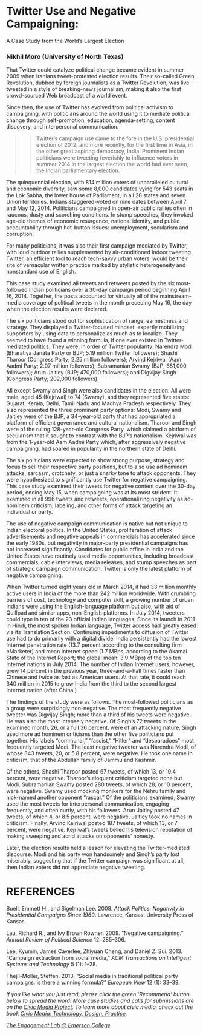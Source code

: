 # Twitter Use and Negative Campaigning:

A Case Study from the World’s Largest Election

### Nikhil Moro (University of North Texas)

That Twitter could catalyze political change became evident in summer 2009 when Iranians tweet-protested election results. Their so-called Green Revolution, dubbed by foreign journalists as a Twitter Revolution, was live tweeted in a style of breaking-news journalism, making it also the first crowd-sourced Web broadcast of a world event.

Since then, the use of Twitter has evolved from political activism to campaigning, with politicians around the world using it to mediate political change through self-promotion, education, agenda-setting, content discovery, and interpersonal communication.

> > Twitter’s campaign use came to the fore in the U.S. presidential election of 2012, and more recently, for the first time in Asia, in the other great aspiring democracy, India. Prominent Indian politicians were tweeting feverishly to influence voters in summer 2014 in the largest election the world had ever seen, the Indian parliamentary election.

The quinquennial election, with 814 million voters of unparalleled cultural and economic diversity, saw some 8,000 candidates vying for 543 seats in the Lok Sabha, the lower house of Parliament, in all 28 states and seven Union territories. Indians staggered-voted on nine dates between April 7 and May 12, 2014. Politicians campaigned in open-air public rallies often in raucous, dusty and scorching conditions. In stump speeches, they invoked age-old themes of economic resurgence, national identity, and public accountability through hot-button issues: unemployment, secularism and corruption.

For many politicians, it was also their first campaign mediated by Twitter, with loud outdoor rallies supplemented by air-conditioned indoor tweeting. Twitter, an efficient tool to reach tech-savvy urban voters, would be their site of vernacular written practice marked by stylistic heterogeneity and nonstandard use of English.

This case study examined all tweets and retweets posted by the six most-followed Indian politicians over a 30-day campaign period beginning April 16, 2014. Together, the posts accounted for virtually all of the mainstream-media coverage of political tweets in the month preceding May 16, the day when the election results were declared.

The six politicians stood out for sophistication of range, earnestness and strategy. They displayed a Twitter-focused mindset, expertly mobilizing supporters by using data to personalize as much as to localize. They seemed to have found a winning formula, if one ever existed in Twitter-mediated politics. They were, in order of Twitter popularity: Narendra Modi (Bharatiya Janata Party or BJP; 5.19 million Twitter followers); Shashi Tharoor (Congress Party; 2.25 million followers); Arvind Kejriwal (Aam Aadmi Party; 2.07 million followers); Subramanian Swamy (BJP; 681,000 followers); Arun Jaitley (BJP; 470,000 followers); and Digvijay Singh (Congress Party; 202,000 followers).

All except Swamy and Singh were also candidates in the election. All were male, aged 45 (Kejriwal) to 74 (Swamy), and they represented five states: Gujarat, Kerala, Delhi, Tamil Nadu and Madhya Pradesh respectively. They also represented the three prominent party options: Modi, Swamy and Jaitley were of the BJP, a 34-year-old party that had appropriated a platform of efficient governance and cultural nationalism. Tharoor and Singh were of the ruling 128-year-old Congress Party, which claimed a platform of secularism that it sought to contrast with the BJP’s nationalism. Kejriwal was from the 1-year-old Aam Aadmi Party which, after aggressively negative campaigning, had soared in popularity in the northern state of Delhi.

The six politicians were expected to show strong purpose, strategy and focus to sell their respective party positions, but to also use ad hominem attacks, sarcasm, crotchety, or just a snarky tone to attack opponents. They were hypothesized to significantly use Twitter for negative campaigning. This case study examined their tweets for negative content over the 30-day period, ending May 15, when campaigning was at its most strident. It examined in all 996 tweets and retweets, operationalizing negativity as ad-hominem criticism, labeling, and other forms of attack targeting an individual or party.

The use of negative campaign communication is native but not unique to Indian electoral politics. In the United States, proliferation of attack advertisements and negative appeals in commercials has accelerated since the early 1980s, but negativity in major-party presidential campaigns has not increased significantly. Candidates for public office in India and the United States have routinely used media opportunities, including broadcast commercials, cable interviews, media releases, and stump speeches as part of strategic campaign communication. Twitter is only the latest platform of negative campaigning.

When Twitter turned eight years old in March 2014, it had 33 million monthly active users in India of the more than 242 million worldwide. With crumbling barriers of cost, technology and computer skill, a growing number of urban Indians were using the English-language platform but also, with aid of Quillpad and similar apps, non-English platforms. In July 2014, tweeters could type in ten of the 23 official Indian languages. Since its launch in 2011 in Hindi, the most spoken Indian language, Twitter access had greatly eased via its Translation Section. Continuing impediments to diffusion of Twitter use had to do primarily with a digital divide: India persistently had the lowest Internet penetration rate (13.7 percent according to the consulting firm eMarketer) and mean Internet speed (1.7 MBps, according to the Akamai State of the Internet Report; the global mean: 3.9 MBps) of the top ten Internet nations in July 2014. The number of Indian Internet users, however, grew 14 percent in the previous year, three-and-a-half times faster than Chinese and twice as fast as American users. At that rate, it could reach 340 million in 2015 to grow India from the third to the second largest Internet nation (after China.)

The findings of the study were as follows. The most-followed politicians as a group were surprisingly non-negative. The most frequently negative tweeter was Digvijay Singh; more than a third of his tweets were negative. He was also the most intensely negative. Of Singh’s 72 tweets in the examined month, 26, or a full 36 percent, were of an attacking nature. Singh used more ad hominem criticisms than the other five politicians put together. His labels “communal,” “fascist,” “Hitler” and “desparadoes” most frequently targeted Modi. The least negative tweeter was Narendra Modi, of whose 343 tweets, 20, or 5.8 percent, were negative. He took one name in criticism, that of the Abdullah family of Jammu and Kashmir.

Of the others, Shashi Tharoor posted 67 tweets, of which 13, or 19.4 percent, were negative. Tharoor’s eloquent criticism targeted none but Modi. Subramanian Swamy posted 280 tweets, of which 28, or 10 percent, were negative. Swamy used mocking monikers for the Nehru family and nick-named another opponent “rascal.” Of the politicians examined, Swamy used the most tweets for interpersonal communication, engaging frequently, and often curtly, with his followers. Arun Jaitley posted 47 tweets, of which 4, or 8.5 percent, were negative. Jaitley took no names in criticism. Finally, Arvind Kejriwal posted 187 tweets, of which 13, or 7 percent, were negative. Kejriwal’s tweets belied his television reputation of making sweeping and acrid attacks on opponents’ honesty.

Later, the election results held a lesson for elevating the Twitter-mediated discourse. Modi and his party won handsomely and Singh’s party lost miserably, suggesting that if the Twitter campaign was significant at all, then Indian voters did not appreciate negative tweeting.

# REFERENCES

Buell, Emmett H., and Sigelman Lee. 2008. _Attack Politics: Negativity in Presidential Campaigns Since 1960_. Lawrence, Kansas: University Press of Kansas.

Lau, Richard R., and Ivy Brown Rowner. 2009. “Negative campaigning.” _Annual Review of Political Science_ 12: 285–306.

Lee, Kyumin, James Caverlee, Zhiyuan Cheng, and Daniel Z. Sui. 2013. “Campaign extraction from social media,” _ACM Transactions on Intelligent Systems and Technology_ 5 (1): 1–28.

Thejll-Moller, Steffen. 2013. “Social media in traditional political party campaigns: is there a winning formula?” _European View_ 12 (1): 33–39.

_If you like what you just read, please click the green ‘Recommend’ button below to spread the word! More case studies and calls for submissions are on the [Civic Media Project](http://www.civicmediaproject.com). To learn more about civic media, check out the book [Civic Media: Technology, Design, Practice](https://mitpress.mit.edu/books/civic-media)._

[_The Engagement Lab @ Emerson College_](http://elab.emerson.edu)
